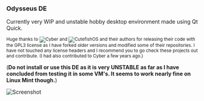 ### Odysseus DE
Currently very WIP and unstable hobby desktop environment made using Qt Quick.

<sup>Huge thanks to ![Cyber](https://github.com/cyberos) and ![CutefishOS](https://github.com/cutefishos) and their authors for releasing their code with the GPL3 license as I have forked older versions and modified some of their repositories. I have not touched any license headers and I recommend you to go check these projects out and contribute. (I had also contributed to Cyber a few years ago.)<sup>

(**Do not install or use this DE as it is very UNSTABLE as far as I have concluded from testing it in some VM's. It seems to work nearly fine on Linux Mint though.**)

![Screenshot](https://raw.githubusercontent.com/sdkjkdjdkjdjd/odysseus/master/screenshot.png?token=GHSAT0AAAAAACRANUQRFQETSJS3LRWEXQ2UZQ6WOLQ)
